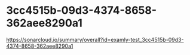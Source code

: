 # 3cc4515b-09d3-4374-8658-362aee8290a1
https://sonarcloud.io/summary/overall?id=examly-test_3cc4515b-09d3-4374-8658-362aee8290a1
